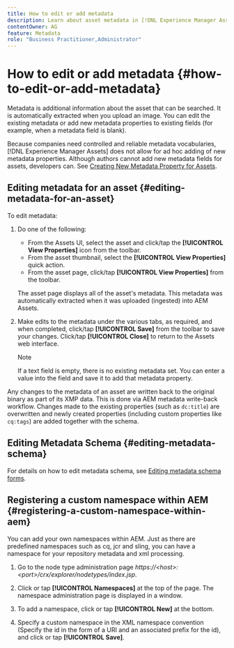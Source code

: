 ```yaml
---
title: How to edit or add metadata
description: Learn about asset metadata in [!DNL Experience Manager Assets] an various ways by which you can edit asset metadata.
contentOwner: AG
feature: Metadata
role: "Business Practitioner,Administrator"
---
```


# How to edit or add metadata {#how-to-edit-or-add-metadata}

Metadata is additional information about the asset that can be searched. It is automatically extracted when you upload an image. You can edit the existing metadata or add new metadata properties to existing fields (for example, when a metadata field is blank).

Because companies need controlled and reliable metadata vocabularies, [!DNL Experience Manager Assets] does not allow for ad hoc adding of new metadata properties. Although authors cannot add new metadata fields for assets, developers can. See [Creating New Metadata Property for Assets](meta-edit.md#editing-metadata-schema).

## Editing metadata for an asset {#editing-metadata-for-an-asset}

To edit metadata:

1. Do one of the following:

    * From the Assets UI, select the asset and click/tap the **[!UICONTROL View Properties]** icon from the toolbar.
    * From the asset thumbnail, select the **[!UICONTROL View Properties]** quick action.
    * From the asset page, click/tap **[!UICONTROL View Properties]** from the toolbar.

   The asset page displays all of the asset's metadata. This metadata was automatically extracted when it was uploaded (ingested) into AEM Assets.

1. Make edits to the metadata under the various tabs, as required, and when completed, click/tap **[!UICONTROL Save]** from the toolbar to save your changes. Click/tap **[!UICONTROL Close]** to return to the Assets web interface.

   >[!NOTE]
   >
   >If a text field is empty, there is no existing metadata set. You can enter a value into the field and save it to add that metadata property.

Any changes to the metadata of an asset are written back to the original binary as part of its XMP data. This is done via AEM metadata write-back workflow. Changes made to the existing properties (such as `dc:title`) are overwritten and newly created properties (including custom properties like `cq:tags`) are added together with the schema.

<!-- XMP write-back is supported and enabled for the platforms and file formats described in technical requirements. -->

## Editing Metadata Schema {#editing-metadata-schema}

For details on how to edit metadata schema, see [Editing metadata schema forms](metadata-schemas.md#edit-metadata-schema-forms).

## Registering a custom namespace within AEM {#registering-a-custom-namespace-within-aem}

You can add your own namespaces within AEM. Just as there are predefined namespaces such as cq, jcr and sling, you can have a namespace for your repository metadata and xml processing.

1. Go to the node type administration page *https://&lt;host&gt;:&lt;port&gt;/crx/explorer/nodetypes/index.jsp*.
1. Click or tap **[!UICONTROL Namespaces]** at the top of the page. The namespace administration page is displayed in a window.

1. To add a namespace, click or tap **[!UICONTROL New]** at the bottom.
1. Specify a custom namespace in the XML namespace convention (Specify the id in the form of a URI and an associated prefix for the id), and click or tap **[!UICONTROL Save]**.
